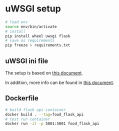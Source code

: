# uWSGI setup

```bash
# load env
source env/bin/activate
# install
pip install wheel uwsgi flask
# save as requirements
pip freeze > requirements.txt
```

## uWSGI ini file

The setup is based on [this document](https://pythonise.com/series/learning-flask/building-a-flask-app-with-docker-compose).

In addition, more info can be found in [this document](https://www.digitalocean.com/community/tutorials/how-to-serve-flask-applications-with-uswgi-and-nginx-on-ubuntu-18-04).

## Dockerfile

```bash
# build flask api container
docker build . --tag=food_flask_api
# test run container
docker run -it -p 5001:5001 food_flask_api
```
